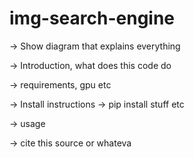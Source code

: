 # img-search-engine

-> Show diagram that explains everything

-> Introduction, what does this code do

-> requirements, gpu etc

-> Install instructions
-> pip install stuff etc

-> usage

-> cite this source or whateva
